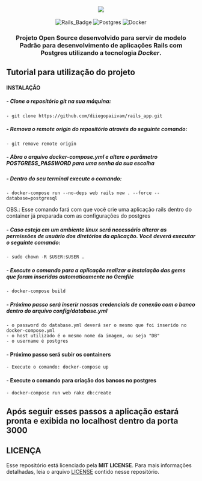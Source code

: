 <h2 align=center>
<img src="https://miro.medium.com/max/1400/1*_uQ2O1kMA6DBI3_nNOBVOA.png" />
</h2>

<div align="center">

![Rails_Badge][rails] ![Postgres](https://img.shields.io/badge/postgres-%23316192.svg?style=for-the-badge&logo=postgresql&logoColor=white) ![Docker](https://img.shields.io/badge/docker-%230db7ed.svg?style=for-the-badge&logo=docker&logoColor=white)

</div>

<h3 align="center">

Projeto **Open Source** desenvolvido para servir de modelo Padrão para desenvolvimento de aplicações **Rails** com **Postgres** utilizando a tecnologia ***Docker***.

</h3>

## **Tutorial para utilização do projeto**


#### **INSTALAÇÃO** 

#####  - **Clone o repositório git na sua máquina:**
    - git clone https://github.com/diiegopaiivam/rails_app.git
#####  - **Remova o remote origin do repositório através do seguinte comando:**
    - git remove remote origin
#####  - **Abra o arquivo docker-compose.yml e altere o parâmetro POSTGRESS_PASSWORD para uma senha da sua escolha**
#####  - **Dentro do seu terminal execute o comando:**
    - docker-compose run --no-deps web rails new . --force --database=postgresql 
  OBS.: Esse comando fará com que você crie uma aplicação rails dentro do container já preparada com as configurações do postgres
##### - **Caso esteja em um ambiente linux será necessário alterar as permissões de usuário dos diretórios da aplicação. Você deverá executar o seguinte comando:**
    - sudo chown -R $USER:$USER .
##### - **Execute o comando para a aplicação realizar a instalação das gems que foram inseridas automaticamente no Gemfile**
    - docker-compose build
##### - **Próximo passo será inserir nossas credenciais de conexão com o banco dentro do arquivo config/database.yml**
    - o password do database.yml deverá ser o mesmo que foi inserido no docker-compose.yml
    - o host utilizado é o mesmo nome da imagem, ou seja "DB" 
    - o username é postgres
#### - **Próximo passo será subir os containers**
    - Execute o comando: docker-compose up
#### - **Execute o comando para criação dos bancos no postgres**
    - docker-compose run web rake db:create


## **Após seguir esses passos a aplicação estará pronta e exibida no localhost dentro da porta 3000**

## **LICENÇA**

Esse repositório está licenciado pela **MIT LICENSE**. Para mais informações detalhadas, leia o arquivo [LICENSE](./LICENSE) contido nesse repositório. 



<!-- Website Links -->

[rocketseat_site]: https://rocketseat.com.br/

<!-- Badges -->

[github_issues_badge]: https://img.shields.io/github/issues/x0n4d0/ecoleta?color=green

[repository_license_badge]: https://img.shields.io/github/license/x0n4d0/ecoleta

[rails]: https://img.shields.io/badge/rails-%23CC0000.svg?style=for-the-badge&logo=ruby-on-rails&logoColor=white

[npm_version_badge]: https://img.shields.io/badge/npm-6.14.4-red

[web_react_badge]: https://img.shields.io/badge/web-react-blue

[mobile_react-native_badge]: https://img.shields.io/badge/mobile-react%20native-blueviolet

[server_nodejs_badge]: https://img.shields.io/badge/server-nodejs-important

<!-- Techs -->

[react]: https://reactjs.org/

[typescript]: https://www.typescriptlang.org/

[node]: https://nodejs.org/en/

[leaflet]: https://react-leaflet.js.org/en/

[ibge_api]: https://servicodados.ibge.gov.br/api/docs/localidades?versao=1

[ibge_api_ufs]: https://servicodados.ibge.gov.br/api/docs/localidades?versao=1#api-UFs-estadosGet

[ibge_api_municipios]: https://servicodados.ibge.gov.br/api/docs/localidades?versao=1#api-Municipios-estadosUFMunicipiosGet

[vscode]: https://code.visualstudio.com/

[react_native]: http://www.reactnative.com/

[stackedit]: https://stackedit.io

[vscode_sqlite_extension]: https://marketplace.visualstudio.com/items?itemName=alexcvzz.vscode-sqlite

[markdown_emoji]: https://gist.github.com/rxaviers/7360908

[commitlint]: https://github.com/conventional-changelog/commitlint

[express]: https://expressjs.com/

[cors]: https://expressjs.com/en/resources/middleware/cors.html

[knex]: http://knexjs.org/

[sqlite3]: https://github.com/mapbox/node-sqlite3

[tsnode]: https://github.com/TypeStrong/ts-node

[feather_icons]: https://feathericons.com/

[insomnia]: https://insomnia.rest/

[react_leaflet]: https://react-leaflet.js.org/

[react_router_dom]: https://github.com/ReactTraining/react-router/tree/master/packages/react-router-dom

[react_icons]: https://react-icons.github.io/react-icons/

[axios]: https://github.com/axios/axios
